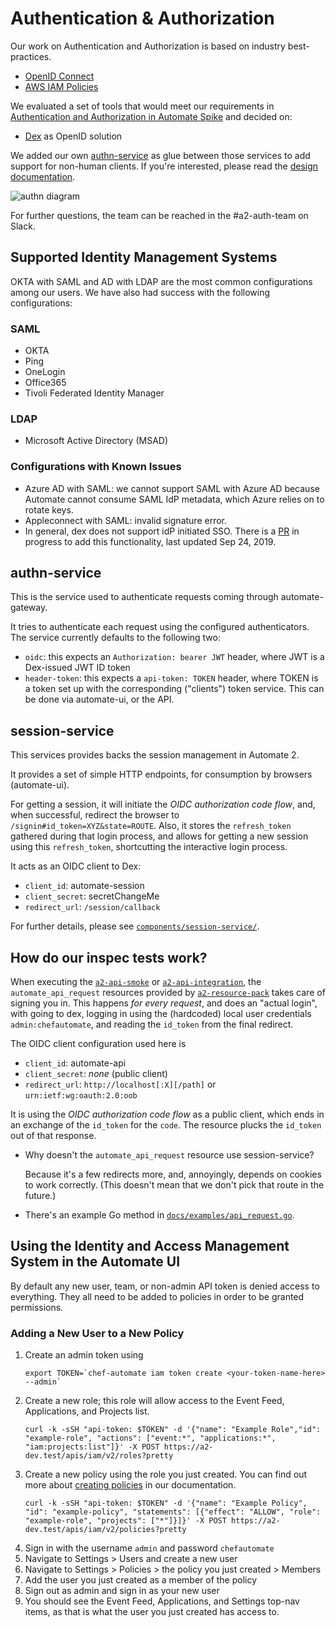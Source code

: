 # Authentication & Authorization

Our work on Authentication and Authorization is based on industry best-practices.

- [OpenID Connect](http://openid.net/connect/)
- [AWS IAM Policies](http://docs.aws.amazon.com/IAM/latest/UserGuide/access_policies.html)

We evaluated a set of tools that would meet our requirements in [Authentication and Authorization in Automate Spike](https://github.com/chef/aaa-spike) and decided on:

- [Dex](https://github.com/coreos/dex) as OpenID solution

We added our own [authn-service](../components/authn-service) as glue between those services to add support for non-human clients. If you're interested, please read the [design documentation](../components/authn-service/DESIGN.md).

![authn diagram](../components/authn-service/docs/images/authn_service_situation.png)

For further questions, the team can be reached in the #a2-auth-team on Slack.

## Supported Identity Management Systems

OKTA with SAML and AD with LDAP are the most common configurations among our users.
We have also had success with the following configurations:

### SAML

- OKTA
- Ping
- OneLogin
- Office365
- Tivoli Federated Identity Manager

### LDAP

- Microsoft Active Directory (MSAD)

### Configurations with Known Issues

- Azure AD with SAML: we cannot support SAML with Azure AD because Automate cannot consume SAML IdP metadata, which Azure relies on to rotate keys.
- Appleconnect with SAML: invalid signature error.
- In general, dex does not support idP initiated SSO. There is a [PR](https://github.com/dexidp/dex/pull/1514) in progress to add this functionality, last updated Sep 24, 2019.

## authn-service

This is the service used to authenticate requests coming through automate-gateway.

It tries to authenticate each request using the configured authenticators.
The service currently defaults to the following two:

- `oidc`: this expects an `Authorization: bearer JWT` header, where JWT is a Dex-issued JWT ID token
- `header-token`: this expects a `api-token: TOKEN` header, where TOKEN is a token set up
  with the corresponding ("clients") token service. This can be done via automate-ui, or the API.


## session-service

This services provides backs the session management in Automate 2.

It provides a set of simple HTTP endpoints, for consumption by browsers (automate-ui).

For getting a session, it will initiate the _OIDC authorization code flow_, and, when successful, redirect the browser to `/signin#id_token=XYZ&state=ROUTE`.
Also, it stores the `refresh_token` gathered during that login process, and allows for getting a new session using this `refresh_token`, shortcutting the interactive login process.

It acts as an OIDC client to Dex:

- `client_id`: automate-session
- `client_secret`: secretChangeMe
- `redirect_url`: `/session/callback`

For further details, please see [`components/session-service/`](../components/session-service).


## How do our inspec tests work?

When executing the [`a2-api-smoke`](../inspec/a2-api-smoke/) or
[`a2-api-integration`](../inspec/a2-api-integration/), the `automate_api_request` resources provided
by [`a2-resource-pack`](../inspec/a2-resource-pack/) takes care of signing you in.
This happens _for every request_, and does an "actual login", with going to dex, logging in using
the (hardcoded) local user credentials `admin:chefautomate`, and reading the `id_token` from the
final redirect.

The OIDC client configuration used here is

- `client_id`: automate-api
- `client_secret`: *none* (public client)
- `redirect_url`: `http://localhost[:X][/path]` or `urn:ietf:wg:oauth:2.0:oob`

It is using the _OIDC authorization code flow_ as a public client, which ends in an exchange of the `id_token` for the `code`.
The resource plucks the `id_token` out of that response.

* Why doesn't the `automate_api_request` resource use session-service?

  Because it's a few redirects more, and, annoyingly, depends on cookies to work correctly.
  (This doesn't mean that we don't pick that route in the future.)

* There's an example Go method in [`docs/examples/api_request.go`](examples/api_request.go).

## Using the Identity and Access Management System in the Automate UI
By default any new user, team, or non-admin API token is denied access to everything. They all need to be added to policies in order to be granted permissions. 

### Adding a New User to a New Policy
1. Create an admin token using 
    ```
    export TOKEN=`chef-automate iam token create <your-token-name-here> --admin`
    ```
1. Create a new role; this role will allow access to the Event Feed, Applications, and Projects list.
    ```
    curl -k -sSH "api-token: $TOKEN" -d '{"name": "Example Role","id": "example-role", "actions": ["event:*", "applications:*", "iam:projects:list"]}' -X POST https://a2-dev.test/apis/iam/v2/roles?pretty
    ```
1. Create a new policy using the role you just created. You can find out more about [creating policies](https://automate.chef.io/docs/iam-v2-guide/#creating-custom-policies) in our documentation.
    ```
    curl -k -sSH "api-token: $TOKEN" -d '{"name": "Example Policy", "id": "example-policy", "statements": [{"effect": "ALLOW", "role": "example-role", "projects": ["*"]}]}' -X POST https://a2-dev.test/apis/iam/v2/policies?pretty
    ```
1. Sign in with the username `admin` and password `chefautomate`
1. Navigate to Settings > Users and create a new user
1. Navigate to Settings > Policies > the policy you just created > Members
1. Add the user you just created as a member of the policy
1. Sign out as admin and sign in as your new user
1. You should see the Event Feed, Applications, and Settings top-nav items, as that is what the user you just created has access to.
